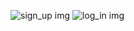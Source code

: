![sign_up img](https://github.com/user-attachments/assets/b9097ded-75a4-44a2-a8e9-bef9c6ffacf3)
![log_in img](https://github.com/user-attachments/assets/4a5897a1-f9a6-4b40-bdcd-20cb92ccd871)
